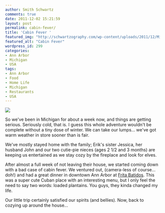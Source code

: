 ```yaml
---
author: Smith Schwartz
comments: true
date: 2011-12-02 15:21:59
layout: post
permalink: cabin-fever/
title: 'Cabin Fever '
featured_img: "http://schwartzography.com/wp-content/uploads/2011/12/MichiganCut.jpg"
featured_alt: "Cabin Fever"
wordpress_id: 299
categories:
- Ann Arbor
- Michigan
- USA
tags:
- Ann Arbor
- Food
- Home Life
- Michigan
- Restaurants
- USA
---
```


![](http://schwartzography.com/wp-content/uploads/2011/12/Michigan.jpg)

So we've been in Michigan for about a week now, and things are getting serious. Seriously cold, that is. I guess this whole adventure wouldn't be complete without a tiny dose of winter. We can take our lumps... we've got warm weather in store sooner than is fair.

We've mostly stayed home with the family; Erik's sister Jessica, her husband John and our two cutie-pie nieces (ages 2 1/2 and 3 months) are keeping us entertained as we stay cozy by the fireplace and look for elves. 

After almost a full week of not leaving their house, we started coming down with a bad case of cabin fever. We ventured out, (camera-less of course... doh!) and had a great dinner in downtown Ann Arbor at [Frita Batidos](http://fritabatidos.com/). This was a super cute Cuban place with an interesting menu, but I only feel the need to say two words: loaded plantains. You guys, they kinda changed my life. 

Our little trip certainly satisfied our spirits (and bellies). Now, back to cozying up around the house...
